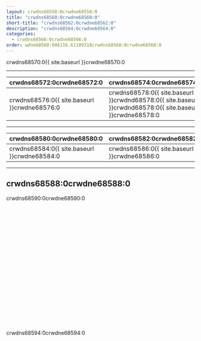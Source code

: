 ```yaml
---
layout: crwdns68558:0crwdne68558:0
title: "crwdns68560:0crwdne68560:0"
short-title: "crwdns68562:0crwdne68562:0"
description: "crwdns68564:0crwdne68564:0"
categories:
  - crwdns68566:0crwdne68566:0
order: wdne68568:046116.61109318crwdns68568:0crwdne68568:0
---
```

crwdns68570:0{{ site.baseurl }}crwdne68570:0

<hr />

| crwdns68572:0crwdne68572:0                                            | crwdns68574:0crwdne68574:0                                                                                 |
| --------------------------------------------------------------------- | ---------------------------------------------------------------------------------------------------------- |
| crwdns68576:0{{ site.baseurl }}crwdne68576:0 &nbsp;&nbsp;&nbsp;&nbsp; | crwdns68578:0{{ site.baseurl }}crwdnd68578:0{{ site.baseurl }}crwdnd68578:0{{ site.baseurl }}crwdne68578:0 |

<hr />

| crwdns68580:0crwdne68580:0                                           | crwdns68582:0crwdne68582:0                   |
| -------------------------------------------------------------------- | -------------------------------------------- |
| crwdns68584:0{{ site.baseurl }}crwdne68584:0&nbsp;&nbsp;&nbsp;&nbsp; | crwdns68586:0{{ site.baseurl }}crwdne68586:0 |

<hr />

## crwdns68588:0crwdne68588:0

crwdns68590:0crwdne68590:0

<div class="video-wrapper">
<iframe width="560" height="315" src="crwdns68592:0crwdne68592:0" frameborder="0" allow="autoplay; encrypted-media" allowfullscreen mark="crwd-mark"></iframe>
</div>

crwdns68594:0crwdne68594:0